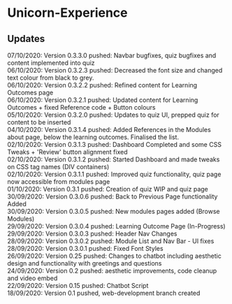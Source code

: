 # Unicorn-Experience  

## Updates
07/10/2020: Version 0.3.3.0 pushed: Navbar bugfixes, quiz bugfixes and content implemented into quiz  
06/10/2020: Version 0.3.2.3 pushed: Decreased the font size and changed text colour from black to grey.   
06/10/2020: Version 0.3.2.2 pushed: Refined content for Learning Outcomes page  
06/10/2020: Version 0.3.2.1 pushed: Updated content for Learning Outcomes + fixed Reference code + Button colours  
05/10/2020: Version 0.3.2.0 pushed: Updates to quiz UI, prepped quiz for content to be inserted  
04/10/2020: Version 0.3.1.4 pushed: Added References in the Modules about page, below the learning outcomes. Finalised the list.  
02/10/2020: Version 0.3.1.3 pushed: Dashboard Completed and some CSS Tweaks + 'Review' button alignment fixed  
02/10/2020: Version 0.3.1.2 pushed: Started Dashboard and made tweaks on CSS tag names (DIV containers)  
02/10/2020: Version 0.3.1.1 pushed: Improved quiz functionality, quiz page now accessible from modules page  
01/10/2020: Version 0.3.1 pushed: Creation of quiz WIP and quiz page  
30/09/2020: Version 0.3.0.6 pushed: Back to Previous Page functionality Added  
30/09/2020: Version 0.3.0.5 pushed: New modules pages added (Browse Modules)  
29/09/2020: Version 0.3.0.4 pushed: Learning Outcome Page (In-Progress)  
29/09/2020: Version 0.3.0.3 pushed: Header Nav Changes  
28/09/2020: Version 0.3.0.2 pushed: Module List and Nav Bar - UI fixes  
28/09/2020: Version 0.3.0.1 pushed: Fixed Font Styles  
26/09/2020: Version 0.25 pushed: Changes to chatbot including aesthetic design and functionality with greetings and questions  
24/09/2020: Version 0.2 pushed: aesthetic improvements, code cleanup and video embed  
22/09/2020: Version 0.15 pushed: Chatbot Script  
18/09/2020: Version 0.1 pushed, web-development branch created  
